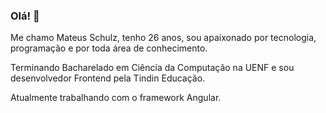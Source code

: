 ### Olá! 👋

Me chamo Mateus Schulz, tenho 26 anos, sou apaixonado por tecnologia, programação e por toda área de conhecimento.

Terminando Bacharelado em Ciência da Computação na UENF e sou desenvolvedor Frontend pela Tindin Educação.

Atualmente trabalhando com o framework Angular.
